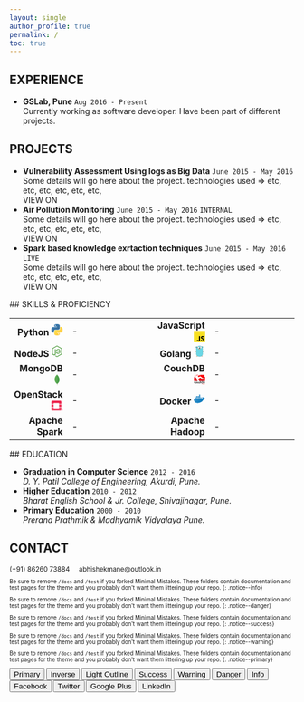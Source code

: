 ```yaml
---
layout: single
author_profile: true
permalink: /
toc: true
---
```


<!-- 
  <==========================> START  : Experience
-->
## EXPERIENCE <i class="fa fa-line-chart" aria-hidden="true"></i> 

<div class="cv_content">
  <ul>
    <li>
      <strong>GSLab, <i class="fa fa-map-marker" aria-hidden="true"></i> Pune</strong> <code class="highlighter-rouge">Aug 2016 - Present</code><br/>
      <span>
        Currently working as software developer. Have been part of different projects.
      </span>
    </li>
  </ul>
</div>

<!-- 
  <==========================> END    : Experience
-->
<!-- ----------------------------------------------------------------------------------------------------------- -->
<!-- 
  <==========================> START  : Projects
-->
## PROJECTS <i class="fa fa-lightbulb-o" aria-hidden="true"></i>
<div class="cv_content">
  <ul>
    <li>
      <strong>Vulnerability Assessment Using logs as Big Data</strong> <code class="highlighter-rouge">June 2015 - May 2016</code><br/>
      <span>
        Some details will go here about the project.
        technologies used => etc, etc, etc, etc, etc, etc, 
        <br/>
        <a class='btn btn--primary'>VIEW ON <i class="fa fa-github" aria-hidden="true"></i></a>
      </span>
    </li>
    <li>
      <strong>Air Pollution Monitoring</strong>
      <code class="highlighter-rouge">June 2015 - May 2016</code>
      <code class="highlighter-rouge rnd-label">INTERNAL</code>
      <br/>
      <span>
        Some details will go here about the project.
        technologies used => etc, etc, etc, etc, etc, etc, 
        <br/>
        <a class='btn btn--primary'>VIEW ON <i class="fa fa-github" aria-hidden="true"></i></a>
      </span>
    </li>
    <li>
      <strong>Spark based knowledge exrtaction techniques</strong>
      <code class="highlighter-rouge">June 2015 - May 2016</code>
      <code class="highlighter-rouge live-label">LIVE</code>
      <br/>
      <span>
        Some details will go here about the project.
        technologies used => etc, etc, etc, etc, etc, etc,
        <br/>
        <a class='btn btn--primary'>VIEW ON <i class="fa fa-github" aria-hidden="true"></i></a>
      </span>
    </li>
  </ul>
</div>
<!-- 
  <==========================> END    : Projects
-->
<!-- ----------------------------------------------------------------------------------------------------------- -->
<!-- 
  <==========================> START  : Programming Skills
-->
## SKILLS & PROFICIENCY <i class='fa fa-bar-chart' aria-hidden='true'></i>
<div class="cv_content">
  <table class="skills_table">
    <colgroup>
       <col span="1" style="width: 20%;">
       <col span="1" style="width: 30%;">
       <col span="1" style="width: 20%;">
       <col span="1" style="width: 30%;">
    </colgroup>
    <tbody>
      <tr>
        <td style="text-align: right;">
          <strong>Python</strong>
          <svg width="20px" height="20px" viewBox="0 0 256 255" version="1.1" xmlns="http://www.w3.org/2000/svg" xmlns:xlink="http://www.w3.org/1999/xlink" preserveAspectRatio="xMidYMid"> <defs> <linearGradient x1="12.9593594%" y1="12.0393928%" x2="79.6388325%" y2="78.2008538%" id="linearGradient-1"> <stop stop-color="#387EB8" offset="0%"></stop> <stop stop-color="#366994" offset="100%"></stop> </linearGradient> <linearGradient x1="19.127525%" y1="20.5791813%" x2="90.7415328%" y2="88.4290372%" id="linearGradient-2"> <stop stop-color="#FFE052" offset="0%"></stop> <stop stop-color="#FFC331" offset="100%"></stop> </linearGradient> </defs> <g> <path d="M126.915866,0.0722755491 C62.0835831,0.0722801733 66.1321288,28.1874648 66.1321288,28.1874648 L66.2044043,57.3145115 L128.072276,57.3145115 L128.072276,66.0598532 L41.6307171,66.0598532 C41.6307171,66.0598532 0.144551098,61.3549438 0.144551098,126.771315 C0.144546474,192.187673 36.3546019,189.867871 36.3546019,189.867871 L57.9649915,189.867871 L57.9649915,159.51214 C57.9649915,159.51214 56.8001363,123.302089 93.5968379,123.302089 L154.95878,123.302089 C154.95878,123.302089 189.434218,123.859386 189.434218,89.9830604 L189.434218,33.9695088 C189.434218,33.9695041 194.668541,0.0722755491 126.915866,0.0722755491 L126.915866,0.0722755491 L126.915866,0.0722755491 Z M92.8018069,19.6589497 C98.9572068,19.6589452 103.932242,24.6339846 103.932242,30.7893845 C103.932246,36.9447844 98.9572068,41.9198193 92.8018069,41.9198193 C86.646407,41.9198239 81.6713721,36.9447844 81.6713721,30.7893845 C81.6713674,24.6339846 86.646407,19.6589497 92.8018069,19.6589497 L92.8018069,19.6589497 L92.8018069,19.6589497 Z" fill="url(#linearGradient-1)"></path> <path d="M128.757101,254.126271 C193.589403,254.126271 189.540839,226.011081 189.540839,226.011081 L189.468564,196.884035 L127.600692,196.884035 L127.600692,188.138693 L214.042251,188.138693 C214.042251,188.138693 255.528417,192.843589 255.528417,127.427208 C255.52844,62.0108566 219.318366,64.3306589 219.318366,64.3306589 L197.707976,64.3306589 L197.707976,94.6863832 C197.707976,94.6863832 198.87285,130.896434 162.07613,130.896434 L100.714182,130.896434 C100.714182,130.896434 66.238745,130.339138 66.238745,164.215486 L66.238745,220.229038 C66.238745,220.229038 61.0044225,254.126271 128.757101,254.126271 L128.757101,254.126271 L128.757101,254.126271 Z M162.87116,234.539597 C156.715759,234.539597 151.740726,229.564564 151.740726,223.409162 C151.740726,217.253759 156.715759,212.278727 162.87116,212.278727 C169.026563,212.278727 174.001595,217.253759 174.001595,223.409162 C174.001618,229.564564 169.026563,234.539597 162.87116,234.539597 L162.87116,234.539597 L162.87116,234.539597 Z" fill="url(#linearGradient-2)"></path> </g></svg>
        </td>
        <td>
          <div>
            <div style="width: 80%;">-</div>
          </div>
        </td>
        <td style="text-align: right;">
          <strong>JavaScript</strong>
          <svg width="20px" height="20px" viewBox="0 0 256 256" version="1.1" xmlns="http://www.w3.org/2000/svg" xmlns:xlink="http://www.w3.org/1999/xlink" preserveAspectRatio="xMidYMid"> <g> <path d="M0,0 L256,0 L256,256 L0,256 L0,0 Z" fill="#F7DF1E"></path> <path d="M67.311746,213.932292 L86.902654,202.076241 C90.6821079,208.777346 94.1202286,214.447137 102.367086,214.447137 C110.272203,214.447137 115.256076,211.354819 115.256076,199.326883 L115.256076,117.528787 L139.313575,117.528787 L139.313575,199.666997 C139.313575,224.58433 124.707759,235.925943 103.3984,235.925943 C84.1532952,235.925943 72.9819429,225.958603 67.3113397,213.93026" fill="#000000"></path> <path d="M152.380952,211.354413 L171.969422,200.0128 C177.125994,208.433981 183.827911,214.619835 195.684368,214.619835 C205.652521,214.619835 212.009041,209.635962 212.009041,202.762159 C212.009041,194.513676 205.479416,191.592025 194.481168,186.78207 L188.468419,184.202565 C171.111213,176.81473 159.597308,167.53534 159.597308,147.944838 C159.597308,129.901308 173.344508,116.153295 194.825752,116.153295 C210.119924,116.153295 221.117765,121.48094 229.021663,135.400432 L210.29059,147.428775 C206.166146,140.040127 201.699556,137.119289 194.826159,137.119289 C187.78047,137.119289 183.312254,141.587098 183.312254,147.428775 C183.312254,154.646349 187.78047,157.568406 198.089956,162.036622 L204.103924,164.614095 C224.553448,173.378641 236.067352,182.313448 236.067352,202.418387 C236.067352,224.071924 219.055137,235.927975 196.200432,235.927975 C173.860978,235.927975 159.425829,225.274311 152.381359,211.354413" fill="#000000"></path> </g></svg>
        </td>
        <td>
          <div>
            <div style="width: 80%;">-</div>
          </div>
        </td>
      </tr>
      <tr>
        <td style="text-align: right;">
          <strong>NodeJS</strong>
          <svg width="20px" height="20px" viewBox="0 0 256 289" version="1.1" xmlns="http://www.w3.org/2000/svg" xmlns:xlink="http://www.w3.org/1999/xlink" preserveAspectRatio="xMidYMid"> <g> <path d="M127.999999,288.463771 C124.024844,288.463771 120.314699,287.403728 116.869564,285.548656 L81.6231884,264.612838 C76.32298,261.697724 78.9730854,260.637682 80.5631458,260.107661 C87.7184259,257.72257 89.0434775,257.192547 96.4637688,252.952381 C97.2587979,252.422361 98.3188405,252.687372 99.1138718,253.217392 L126.144927,269.383024 C127.20497,269.913045 128.530021,269.913045 129.325053,269.383024 L235.064182,208.165634 C236.124225,207.635611 236.654245,206.575571 236.654245,205.250519 L236.654245,83.0807467 C236.654245,81.7556929 236.124225,80.6956526 235.064182,80.1656324 L129.325053,19.2132506 C128.26501,18.6832305 126.939959,18.6832305 126.144927,19.2132506 L20.4057954,80.1656324 C19.3457551,80.6956526 18.8157349,82.0207041 18.8157349,83.0807467 L18.8157349,205.250519 C18.8157349,206.31056 19.3457551,207.635611 20.4057954,208.165634 L49.2919247,224.861286 C64.9275364,232.811595 74.7329196,223.536234 74.7329196,214.260871 L74.7329196,93.681159 C74.7329196,92.0910985 76.0579711,90.5010358 77.9130428,90.5010358 L91.4285716,90.5010358 C93.0186343,90.5010358 94.6086948,91.8260873 94.6086948,93.681159 L94.6086948,214.260871 C94.6086948,235.196689 83.2132512,247.387164 63.3374737,247.387164 C57.2422362,247.387164 52.4720502,247.387164 38.9565214,240.761906 L11.1304347,224.861286 C4.24016581,220.886129 5.68434189e-14,213.46584 5.68434189e-14,205.515528 L5.68434189e-14,83.3457557 C5.68434189e-14,75.3954465 4.24016581,67.9751552 11.1304347,64.0000006 L116.869564,2.78260752 C123.494824,-0.927535841 132.505176,-0.927535841 139.130436,2.78260752 L244.869565,64.0000006 C251.759834,67.9751552 256,75.3954465 256,83.3457557 L256,205.515528 C256,213.46584 251.759834,220.886129 244.869565,224.861286 L139.130436,286.078676 C135.685299,287.668739 131.710145,288.463771 127.999999,288.463771 L127.999999,288.463771 Z M160.596274,204.455488 C114.219461,204.455488 104.679089,183.254659 104.679089,165.233955 C104.679089,163.643893 106.004141,162.053832 107.859212,162.053832 L121.639752,162.053832 C123.229813,162.053832 124.554864,163.113872 124.554864,164.703935 C126.674947,178.749484 132.770187,185.639753 160.861283,185.639753 C183.122154,185.639753 192.662526,180.604556 192.662526,168.67909 C192.662526,161.788821 190.012423,156.753624 155.296065,153.308489 C126.409938,150.393375 108.389235,144.033126 108.389235,120.977226 C108.389235,99.5113875 126.409938,86.7908901 156.621119,86.7908901 C190.542443,86.7908901 207.238095,98.4513472 209.358178,123.89234 C209.358178,124.687371 209.093167,125.482403 208.563147,126.277434 C208.033127,126.807454 207.238095,127.337474 206.443064,127.337474 L192.662526,127.337474 C191.337475,127.337474 190.012423,126.277434 189.747412,124.952382 C186.567289,110.376813 178.351966,105.606625 156.621119,105.606625 C132.240165,105.606625 129.325053,114.086957 129.325053,120.447205 C129.325053,128.132506 132.770187,130.5176 165.631471,134.757766 C198.227744,138.997931 213.598344,145.093169 213.598344,167.884058 C213.333333,191.20497 194.252589,204.455488 160.596274,204.455488 L160.596274,204.455488 Z" fill="#539E43"></path> </g></svg>
        </td>
        <td>
          <div>
            <div style="width: 60%;">-</div>
          </div>
        </td>
        <td style="text-align: right;">
          <strong>Golang</strong>
          <svg version="1.1" id="レイヤー_1" width="20px" height="20px" xmlns="http://www.w3.org/2000/svg" xmlns:xlink="http://www.w3.org/1999/xlink" x="0px" y="0px" viewBox="0 0 401.98 559.472" enable-background="new 0 0 401.98 559.472" xml:space="preserve"><path fill-rule="evenodd" clip-rule="evenodd" fill="#F6D2A2" stroke="#000000" stroke-width="3" stroke-linecap="round" d="M10.634,300.493c0.764,15.751,16.499,8.463,23.626,3.539c6.765-4.675,8.743-0.789,9.337-10.015c0.389-6.064,1.088-12.128,0.744-18.216c-10.23-0.927-21.357,1.509-29.744,7.602C10.277,286.542,2.177,296.561,10.634,300.493"/><path fill-rule="evenodd" clip-rule="evenodd" fill="#C6B198" stroke="#000000" stroke-width="3" stroke-linecap="round" d="M10.634,300.493c2.29-0.852,4.717-1.457,6.271-3.528"/><path fill-rule="evenodd" clip-rule="evenodd" fill="#6AD7E5" stroke="#000000" stroke-width="3" stroke-linecap="round" d="M46.997,112.853C-13.3,95.897,31.536,19.189,79.956,50.74L46.997,112.853z"/><path fill-rule="evenodd" clip-rule="evenodd" fill="#6AD7E5" stroke="#000000" stroke-width="3" stroke-linecap="round" d="M314.895,44.984c47.727-33.523,90.856,42.111,35.388,61.141L314.895,44.984z"/><path fill-rule="evenodd" clip-rule="evenodd" fill="#F6D2A2" stroke="#000000" stroke-width="3" stroke-linecap="round" d="M325.161,494.343c12.123,7.501,34.282,30.182,16.096,41.18c-17.474,15.999-27.254-17.561-42.591-22.211C305.271,504.342,313.643,496.163,325.161,494.343z"/><path fill-rule="evenodd" clip-rule="evenodd" fill="none" stroke="#000000" stroke-width="3" stroke-linecap="round" d="M341.257,535.522c-2.696-5.361-3.601-11.618-8.102-15.939"/><path fill-rule="evenodd" clip-rule="evenodd" fill="#F6D2A2" stroke="#000000" stroke-width="3" stroke-linecap="round" d="M108.579,519.975c-14.229,2.202-22.238,15.039-34.1,21.558c-11.178,6.665-15.454-2.134-16.461-3.92c-1.752-0.799-1.605,0.744-4.309-1.979c-10.362-16.354,10.797-28.308,21.815-36.432C90.87,496.1,100.487,509.404,108.579,519.975z"/><path fill-rule="evenodd" clip-rule="evenodd" fill="none" stroke="#000000" stroke-width="3" stroke-linecap="round" d="M58.019,537.612c0.542-6.233,5.484-10.407,7.838-15.677"/><path fill-rule="evenodd" clip-rule="evenodd" d="M49.513,91.667c-7.955-4.208-13.791-9.923-8.925-19.124c4.505-8.518,12.874-7.593,20.83-3.385L49.513,91.667z"/><path fill-rule="evenodd" clip-rule="evenodd" d="M337.716,83.667c7.955-4.208,13.791-9.923,8.925-19.124c-4.505-8.518-12.874-7.593-20.83-3.385L337.716,83.667z"/><path fill-rule="evenodd" clip-rule="evenodd" fill="#F6D2A2" stroke="#000000" stroke-width="3" stroke-linecap="round" d="M392.475,298.493c-0.764,15.751-16.499,8.463-23.626,3.539c-6.765-4.675-8.743-0.789-9.337-10.015c-0.389-6.064-1.088-12.128-0.744-18.216c10.23-0.927,21.357,1.509,29.744,7.602C392.831,284.542,400.932,294.561,392.475,298.493"/><path fill-rule="evenodd" clip-rule="evenodd" fill="#C6B198" stroke="#000000" stroke-width="3" stroke-linecap="round" d="M392.475,298.493c-2.29-0.852-4.717-1.457-6.271-3.528"/><g><path fill-rule="evenodd" clip-rule="evenodd" fill="#6AD7E5" stroke="#000000" stroke-width="3" stroke-linecap="round" d="M195.512,13.124c60.365,0,116.953,8.633,146.452,66.629c26.478,65.006,17.062,135.104,21.1,203.806c3.468,58.992,11.157,127.145-16.21,181.812c-28.79,57.514-100.73,71.982-160,69.863c-46.555-1.666-102.794-16.854-129.069-59.389c-30.826-49.9-16.232-124.098-13.993-179.622c2.652-65.771-17.815-131.742,3.792-196.101C69.999,33.359,130.451,18.271,195.512,13.124"/></g><path fill-rule="evenodd" clip-rule="evenodd" fill="#FFFFFF" stroke="#000000" stroke-width="2.9081" stroke-linecap="round" d="M206.169,94.16c10.838,63.003,113.822,46.345,99.03-17.197C291.935,19.983,202.567,35.755,206.169,94.16"/><path fill-rule="evenodd" clip-rule="evenodd" fill="#FFFFFF" stroke="#000000" stroke-width="2.8214" stroke-linecap="round" d="M83.103,104.35c14.047,54.85,101.864,40.807,98.554-14.213C177.691,24.242,69.673,36.957,83.103,104.35"/><path fill-rule="evenodd" clip-rule="evenodd" fill="#FFFFFF" stroke="#000000" stroke-width="3" stroke-linecap="round" d="M218.594,169.762c0.046,8.191,1.861,17.387,0.312,26.101c-2.091,3.952-6.193,4.37-9.729,5.967c-4.89-0.767-9.002-3.978-10.963-8.552c-1.255-9.946,0.468-19.576,0.785-29.526L218.594,169.762z"/><g><ellipse fill-rule="evenodd" clip-rule="evenodd" cx="107.324" cy="95.404" rx="14.829" ry="16.062"/><ellipse fill-rule="evenodd" clip-rule="evenodd" fill="#FFFFFF" cx="114.069" cy="99.029" rx="3.496" ry="4.082"/></g><g><ellipse fill-rule="evenodd" clip-rule="evenodd" cx="231.571" cy="91.404" rx="14.582" ry="16.062"/><ellipse fill-rule="evenodd" clip-rule="evenodd" fill="#FFFFFF" cx="238.204" cy="95.029" rx="3.438" ry="4.082"/></g><path fill-rule="evenodd" clip-rule="evenodd" fill="#FFFFFF" stroke="#000000" stroke-width="3" stroke-linecap="round" d="M176.217,168.87c-6.47,15.68,3.608,47.035,21.163,23.908c-1.255-9.946,0.468-19.576,0.785-29.526L176.217,168.87z"/><g><path fill-rule="evenodd" clip-rule="evenodd" fill="#F6D2A2" stroke="#231F20" stroke-width="3" stroke-linecap="round" d="M178.431,138.673c-12.059,1.028-21.916,15.366-15.646,26.709c8.303,15.024,26.836-1.329,38.379,0.203c13.285,0.272,24.17,14.047,34.84,2.49c11.867-12.854-5.109-25.373-18.377-30.97L178.431,138.673z"/><path fill-rule="evenodd" clip-rule="evenodd" d="M176.913,138.045c-0.893-20.891,38.938-23.503,43.642-6.016C225.247,149.475,178.874,153.527,176.913,138.045C175.348,125.682,176.913,138.045,176.913,138.045z"/></g></svg>
        </td>
        <td>
          <div>
            <div style="width: 30%;">-</div>
          </div>
        </td>
      </tr>
      <tr>
        <td style="text-align: right;">
          <strong>MongoDB</strong>
          <svg xmlns="http://www.w3.org/2000/svg" height="20px" width="20px" xmlns:xlink="http://www.w3.org/1999/xlink" version="1.1" x="0px" y="0px" viewBox="0 0 250 250" enable-background="new 0 0 250 250" xml:space="preserve"><g id="mongodb-leaf"><path id="mongodb-leaf-stem" fill="#A6A385" d="m132.118576,245.311905l-6.359024,-2.172424c0,0 0.776367,-32.416153 -10.856194,-34.742371c-7.755051,-8.99585 1.240746,-381.551559 29.158333,-1.240768c0,0 -9.615448,4.807755 -11.322021,13.02858c-1.861847,8.065567 -0.621094,25.126984 -0.621094,25.126984l0,0l0,0z"/><path id="mongodb-leaf-right" fill="#499D4A" d="m133.219955,217.975906c0,0 62.153046,-34.939911 43.96405,-116.754906c-12.562012,-55.3708 -42.188004,-73.5177 -45.444,-80.497801c-3.567001,-4.963 -6.980003,-13.64824 -6.980003,-13.64824l2.326996,154.015036c0,0.156006 -6.245499,51.043503 6.008507,56.782501"/><path id="mongodb-leaf-left" fill="#58AA50" d="m122.50312,215.996826c0,0 -52.269646,-35.674057 -49.167053,-98.489357c2.945869,-62.816769 39.86071,-93.681702 46.994659,-99.265772c4.6539,-4.962999 4.809174,-6.824864 5.119713,-11.787839c3.256439,6.980127 2.63678,104.384009 3.101166,115.86132c1.396027,44.204063 -2.481499,85.306969 -6.048485,93.681648l0,0l0,0z"/></g></svg>
        </td>
        <td>
          <div>
            <div style="width: 60%;">-</div>
          </div>
        </td>
        <td style="text-align: right;">
          <strong>CouchDB</strong>
          <svg version="1.1" id="Ebene_1" width="20px" height="20px" xmlns="http://www.w3.org/2000/svg" xmlns:xlink="http://www.w3.org/1999/xlink" x="0px" y="0px" viewBox="0 0 220 200" enable-background="new 0 0 220 200" xml:space="preserve"><polygon fill="#FF0000" points="201.51,48.685 201.51,10.92 20.542,10.92 20.542,48.685 6.383,48.685 6.383,126.065 215.396,126.065 215.396,48.685 "/><path fill="#EB1019" d="M2.605,127.709V44.906h14.16V7.142h188.522v37.764h13.885v82.803H2.605L2.605,127.709z M8.51,124.736l203.994,0.179l-0.884-72.453h-13.89V14.696H24.317v37.766h-14.16l-1.381,69.877L8.51,124.736z"/><polygon fill="#FFFFFF" points="29.972,6.829 29.972,23.848 36.422,32.574 55.382,26.136 55.305,0.438 "/><polygon fill="#BD101D" stroke="#BD101D" points="33.899,93.641 76.686,103.309 187.977,92.94 188.003,126.69 33.813,126.69 "/><polygon fill="#BD101D" stroke="#BD101D" points="161.239,69.688 149.609,64.863 125.424,48.352 96.529,57.145 33.871,52.401 33.871,74.63 73.602,86.029 187.13,75.945 187.13,52.758 "/><polygon fill="#FFFFFF" points="16.749,37.652 9.587,45.228 9.587,65.542 19.699,69.846 19.699,58.113 24.002,61.485 24.002,53.469 33.871,53.467 52.137,80.971 58.873,82.808 68.02,120.713 72.766,122.681 76.123,136.549 102.592,136.549 89.863,83.941 125.821,60.593 145.377,77.117 150.128,75.256 151.931,80.169 187.13,77.01 184.075,69.212 164.271,64.369 128.412,35.152 89.34,49.973 77.334,34.173 95.421,15.785 112.66,15.785 119.461,21.515 119.461,15.785 133.01,15.785 129.737,8.181 90.051,1.897 53.414,25.361 "/><g><path d="M34.008,171.487c-1.599,0.827-5.126,1.709-9.59,1.709c-11.794,0-18.959-7.44-18.959-18.739c0-12.235,8.487-19.621,19.841-19.621c4.464,0,7.661,0.938,9.039,1.653l-1.488,5.401c-1.764-0.771-4.188-1.433-7.275-1.433c-7.551,0-13.007,4.74-13.007,13.668c0,8.157,4.795,13.394,12.952,13.394c2.756,0,5.622-0.552,7.385-1.378L34.008,171.487z"/><path d="M63.271,158.922c0,9.865-6.944,14.274-13.779,14.274c-7.606,0-13.448-5.236-13.448-13.834c0-8.818,5.787-14.22,13.889-14.22C57.924,145.143,63.271,150.765,63.271,158.922z M43.043,159.197c0,5.181,2.535,9.094,6.669,9.094c3.858,0,6.559-3.803,6.559-9.204c0-4.188-1.874-8.983-6.503-8.983C44.972,150.104,43.043,154.732,43.043,159.197z"/><path d="M91.942,164.543c0,3.197,0.11,5.842,0.221,8.047H86.21l-0.331-4.078h-0.11c-1.157,1.929-3.803,4.685-8.598,4.685c-4.905,0-9.37-2.921-9.37-11.685v-15.763h6.779v14.605c0,4.464,1.433,7.33,5.015,7.33c2.701,0,4.464-1.929,5.181-3.638c0.221-0.606,0.386-1.322,0.386-2.094v-16.204h6.779V164.543z"/><path d="M118.002,171.763c-1.434,0.662-4.244,1.434-7.606,1.434c-8.377,0-13.833-5.401-13.833-13.724c0-8.047,5.511-14.33,14.936-14.33c2.48,0,5.016,0.551,6.559,1.268l-1.212,5.07c-1.103-0.496-2.7-1.047-5.126-1.047c-5.181,0-8.267,3.803-8.212,8.708c0,5.512,3.583,8.653,8.212,8.653c2.37,0,4.023-0.496,5.346-1.047L118.002,171.763z"/><path d="M121.904,133.458h6.834v15.983h0.111c0.826-1.268,1.983-2.37,3.361-3.086c1.322-0.771,2.922-1.213,4.63-1.213c4.574,0,9.37,3.031,9.37,11.629v15.818h-6.779v-15.046c0-3.913-1.434-6.835-5.182-6.835c-2.645,0-4.52,1.764-5.235,3.803c-0.221,0.552-0.276,1.269-0.276,2.04v16.038h-6.834V133.458z"/><path d="M152.742,135.938c2.977-0.496,6.779-0.771,10.803-0.771c6.944,0,11.739,1.433,15.156,4.299c3.583,2.921,5.787,7.33,5.787,13.669c0,6.613-2.26,11.573-5.787,14.771c-3.692,3.362-9.59,5.07-16.81,5.07c-3.969,0-6.944-0.221-9.149-0.496V135.938z M159.521,167.409c0.937,0.165,2.37,0.165,3.748,0.165c8.818,0.056,14.054-4.795,14.054-14.22c0.056-8.212-4.685-12.896-13.172-12.896c-2.149,0-3.693,0.165-4.63,0.386V167.409z"/><path d="M189.605,135.938c2.149-0.44,6.062-0.771,9.865-0.771c5.016,0,8.103,0.606,10.638,2.37c2.314,1.378,3.857,3.803,3.857,6.944c0,3.417-2.149,6.559-6.173,8.047v0.11c3.914,0.992,7.496,4.078,7.496,9.204c0,3.307-1.433,5.897-3.582,7.661c-2.646,2.314-7,3.472-13.779,3.472c-3.748,0-6.613-0.275-8.322-0.496V135.938z M196.329,150.599h3.473c4.685,0,7.33-2.204,7.33-5.346c0-3.473-2.646-5.07-6.944-5.07c-1.984,0-3.142,0.11-3.858,0.275V150.599z M196.329,167.685c0.882,0.165,2.04,0.165,3.583,0.165c4.354,0,8.212-1.653,8.212-6.228c0-4.299-3.748-6.062-8.433-6.062h-3.362V167.685z"/></g><g><path fill="#FF0000" d="M152.609,183.135c0-1.57-0.027-2.921-0.11-4.161h2.122l0.083,2.618h0.109c0.606-1.791,2.067-2.921,3.693-2.921c0.275,0,0.468,0.027,0.688,0.082v2.288c-0.248-0.056-0.496-0.083-0.826-0.083c-1.709,0-2.922,1.295-3.252,3.114c-0.056,0.33-0.11,0.716-0.11,1.13v7.109h-2.397V183.135z"/><path fill="#FF0000" d="M165.289,186.084c0.055,3.279,2.149,4.629,4.574,4.629c1.736,0,2.783-0.303,3.692-0.688l0.414,1.736c-0.854,0.386-2.315,0.854-4.438,0.854c-4.105,0-6.559-2.728-6.559-6.751s2.37-7.192,6.256-7.192c4.354,0,5.512,3.83,5.512,6.283c0,0.496-0.056,0.882-0.083,1.13H165.289z M172.398,184.348c0.027-1.543-0.634-3.941-3.362-3.941c-2.452,0-3.527,2.26-3.72,3.941H172.398z"/><path fill="#FF0000" d="M180.262,172.746h2.425v19.565h-2.425V172.746z"/><path fill="#FF0000" d="M198.469,189.115c0,1.157,0.056,2.287,0.221,3.196h-2.204l-0.193-1.681h-0.083c-0.744,1.047-2.177,1.983-4.078,1.983c-2.7,0-4.078-1.901-4.078-3.83c0-3.225,2.865-4.988,8.019-4.96v-0.276c0-1.102-0.303-3.086-3.031-3.086c-1.24,0-2.535,0.386-3.472,0.992l-0.552-1.599c1.103-0.717,2.701-1.185,4.382-1.185c4.078,0,5.07,2.783,5.07,5.456V189.115z M196.127,185.505c-2.646-0.055-5.649,0.413-5.649,3.004c0,1.57,1.047,2.314,2.287,2.314c1.736,0,2.839-1.103,3.225-2.232c0.082-0.247,0.138-0.523,0.138-0.771V185.505z"/><path fill="#FF0000" d="M206.228,178.974l1.901,2.866c0.496,0.744,0.909,1.433,1.351,2.177h0.082c0.441-0.799,0.882-1.488,1.323-2.204l1.874-2.839h2.618l-4.548,6.448l4.686,6.89h-2.756l-1.957-3.004c-0.523-0.771-0.964-1.516-1.433-2.314h-0.056c-0.44,0.826-0.909,1.516-1.405,2.314l-1.929,3.004h-2.673l4.739-6.807l-4.519-6.531H206.228z"/></g></svg>
        </td>
        <td>
          <div>
            <div style="width: 50%;">-</div>
          </div>
        </td>
      </tr>
      <tr>
        <td style="text-align: right;">
          <strong>OpenStack</strong>
          <svg id="Layer_1" data-name="Layer 1" width="20px" height="20px" xmlns="http://www.w3.org/2000/svg" viewBox="0 0 209.67 180.35"><defs><style>.cls-1{opacity:0.98;}.cls-2{fill:#ed1944;}</style></defs><title>OpenStack_Logo_Mark</title><g class="cls-1"><path class="cls-2" d="M461.82,215.24h-150a17.17,17.17,0,0,0-17.12,17.12v40.35h41.61v-6.59a9.26,9.26,0,0,1,9.26-9.26h82.53a9.26,9.26,0,0,1,9.26,9.26v6.59H479V232.36A17.18,17.18,0,0,0,461.82,215.24Z" transform="translate(-294.67 -215.24)"/><path class="cls-2" d="M437.33,344.72a9.27,9.27,0,0,1-9.26,9.26H345.54a9.27,9.27,0,0,1-9.26-9.26v-6.59H294.67v40.34a17.17,17.17,0,0,0,17.12,17.13h150A17.18,17.18,0,0,0,479,378.47V338.13H437.33Z" transform="translate(-294.67 -215.24)"/><rect class="cls-2" y="69.37" width="41.62" height="41.62"/><rect class="cls-2" x="142.66" y="69.37" width="41.62" height="41.62"/></g><path class="cls-2" d="M504.33,386.39a9.2,9.2,0,1,0-9.2,9.21A9.21,9.21,0,0,0,504.33,386.39Zm-9.2,6.94a6.94,6.94,0,1,1,6.94-6.94A6.94,6.94,0,0,1,495.13,393.33Z" transform="translate(-294.67 -215.24)"/><path class="cls-2" d="M498.58,384.72v-.05a2.88,2.88,0,0,0-.76-2.09,3.38,3.38,0,0,0-2.45-.86H492v9h1.86v-3H495l1.66,3h2.14l-1.92-3.35A2.72,2.72,0,0,0,498.58,384.72Zm-1.88.06a1.3,1.3,0,0,1-1.47,1.35h-1.38v-2.72h1.34c1,0,1.51.45,1.51,1.35Z" transform="translate(-294.67 -215.24)"/></svg>
        </td>
        <td>
          <div>
            <div style="width: 60%;">-</div>
          </div>
        </td>
        <td style="text-align: right;">
          <strong>Docker</strong>
          <svg enable-background="new 0 0 24 24" width="20px" height="20px" id="Layer_1" version="1.1" viewBox="0 0 24 24" xml:space="preserve" xmlns="http://www.w3.org/2000/svg" xmlns:xlink="http://www.w3.org/1999/xlink"><g><rect fill="#0175BC" height="2.5" id="XMLID_1489_" width="2.5" x="11" y="3"/><rect fill="#010101" height="0.25" opacity="0.1" width="2.5" x="11" y="5.25"/><rect fill="#FFFFFF" height="0.25" opacity="0.2" width="2.5" x="11" y="3"/><rect fill="#0175BC" height="2.5" id="XMLID_1314_" width="2.5" x="11" y="6"/><rect fill="#010101" height="0.25" opacity="0.1" width="2.5" x="11" y="8.25"/><rect fill="#FFFFFF" height="0.25" opacity="0.2" width="2.5" x="11" y="6"/><rect fill="#0175BC" height="2.5" id="XMLID_1315_" width="2.5" x="11" y="9"/><rect fill="#010101" height="0.25" opacity="0.1" width="2.5" x="11" y="11.25"/><rect fill="#FFFFFF" height="0.25" opacity="0.2" width="2.5" x="11" y="9"/><rect fill="#0175BC" height="2.5" id="XMLID_1307_" width="2.5" x="8" y="6"/><rect fill="#010101" height="0.25" opacity="0.1" width="2.5" x="8" y="8.25"/><rect fill="#FFFFFF" height="0.25" opacity="0.2" width="2.5" x="8" y="6"/><rect fill="#0175BC" height="2.5" id="XMLID_1306_" width="2.5" x="8" y="9"/><rect fill="#010101" height="0.25" opacity="0.1" width="2.5" x="8" y="11.25"/><rect fill="#FFFFFF" height="0.25" opacity="0.2" width="2.5" x="8" y="9"/><rect fill="#0175BC" height="2.5" id="XMLID_1317_" width="2.5" x="5" y="6"/><rect fill="#010101" height="0.25" opacity="0.1" width="2.5" x="5" y="8.25"/><rect fill="#FFFFFF" height="0.25" opacity="0.2" width="2.5" x="5" y="6"/><rect fill="#0175BC" height="2.5" id="XMLID_1316_" width="2.5" x="5" y="9"/><rect fill="#010101" height="0.25" opacity="0.1" width="2.5" x="5" y="11.25"/><rect fill="#FFFFFF" height="0.25" opacity="0.2" width="2.5" x="5" y="9"/><rect fill="#0175BC" height="2.5" id="XMLID_1318_" width="2.5" x="2" y="9"/><rect fill="#010101" height="0.25" opacity="0.1" width="2.5" x="2" y="11.25"/><rect fill="#FFFFFF" height="0.25" opacity="0.2" width="2.5" x="2" y="9"/><rect fill="#0175BC" height="2.5" id="XMLID_1305_" width="2.5" x="14" y="9"/><rect fill="#010101" height="0.25" opacity="0.1" width="2.5" x="14" y="11.25"/><rect fill="#FFFFFF" height="0.25" opacity="0.2" width="2.5" x="14" y="9"/><path d="M23.5947266,11.223134c-0.0693359-0.0449219-1.4980469-0.9472656-2.8486328-0.7324219 c-0.3271484-1.3691406-1.5830078-2.2216797-1.6445313-2.2626953l-0.3476563-0.2314453c0,0-0.2175694,0.2255478-0.2900391,0.3007813 c-0.026474,0.027482-0.0946941,0.1059952-0.1760216,0.2478724c-0.2248478,0.3922462-0.5498848,1.268816-0.3698769,2.8903217 c0.0175781,0.1523438-0.0283203,0.3027344-0.1259766,0.4111328C17.7041016,11.9453125,17.5820313,12,17.4482422,12H0v0.5 C0,20.171875,5.5947266,21,8,21c6.1933594,0,10.4980469-3.7617188,12.3769531-7.0771484 c2.4755859-0.3945313,3.3330078-1.9497175,3.3779297-2.0239363L24,11.4838762L23.5947266,11.223134z" fill="#0175BC"/><path d="M17.4482422,12H0v0.25h17.4482422c0.1337891,0,0.2558594-0.0546875,0.34375-0.1533203 c0.0976563-0.1083984,0.1435547-0.2587891,0.1259766-0.4111328c-0.0057373-0.0515747-0.0048218-0.0927734-0.0095215-0.1428833 c-0.0093384,0.1130981-0.0423584,0.2217407-0.1164551,0.3040161C17.7041016,11.9453125,17.5820313,12,17.4482422,12z" fill="#FFFFFF" opacity="0.2"/><path d="M23.5947266,11.2231445c-0.0693359-0.0449219-1.4980469-0.9472656-2.8486328-0.7324219 c-0.3271484-1.3691406-1.5830078-2.2216797-1.6445313-2.2626953L18.7539063,7.996582c0,0-0.2175713,0.2255449-0.2900391,0.3007813 c-0.0198631,0.0206213-0.0630627,0.0702648-0.1175747,0.1540194c-0.1881866,0.2891331-0.5111847,0.9847698-0.4742222,2.296176 c0.0114746-1.5025024,0.5079956-2.1130981,0.5917969-2.2001953l0.2900391-0.3007813l0.3476563,0.2314453 c0.0615234,0.0410156,1.3173828,0.8935547,1.6445313,2.2626953C22.0966797,10.5258789,24,11.4838867,24,11.4838867 L23.5947266,11.2231445z" fill="#FFFFFF" opacity="0.2"/><path d="M23.7548828,11.6489258c-0.0449219,0.0742188-0.9023438,1.6293945-3.3779297,2.0239258 C18.4980469,16.9882813,14.1933594,20.75,8,20.75c-2.4052734,0-8-0.828125-8-8.5v0.25C0,20.171875,5.5947266,21,8,21 c6.1933594,0,10.4980469-3.7617188,12.3769531-7.0771484c2.4755859-0.3945313,3.3330078-1.949707,3.3779297-2.0239258 L24,11.4838867l-0.1069946-0.0688477L23.7548828,11.6489258z" fill="#010101" opacity="0.1"/><linearGradient gradientUnits="userSpaceOnUse" id="SVGID_1_" x1="1.7255629" x2="21.2413311" y1="8.2995186" y2="17.3998699"><stop offset="0" style="stop-color:#FFFFFF;stop-opacity:0.2"/><stop offset="1" style="stop-color:#FFFFFF;stop-opacity:0"/></linearGradient><path d="M13.5,6H11v2.5h2.5V6z M13.5,9H11v2.5h2.5V9z M16.5,9H14v2.5h2.5V9z M13.5,3H11v2.5h2.5V3z M10.5,6 H8v2.5h2.5V6z M4.5,9H2v2.5h2.5V9z M23.5947266,11.2231445c-0.0693359-0.0449219-1.4980469-0.9472656-2.8486328-0.7324219 c-0.3271484-1.3691406-1.5830078-2.2216797-1.6445313-2.2626953L18.7539063,7.996582c0,0-0.2175903,0.2255249-0.2900391,0.3007813 c-0.0264893,0.0274658-0.0946655,0.105957-0.1760254,0.2478638c-0.2248535,0.3922119-0.5498657,1.2687988-0.369873,2.8903198 c0.0175781,0.1523438-0.0283203,0.3027344-0.1259766,0.4111328C17.7041016,11.9453125,17.5820313,12,17.4482422,12H0v0.5 C0,20.171875,5.5947266,21,8,21c6.1933594,0,10.4980469-3.7617188,12.3769531-7.0771484 c2.4755859-0.3945313,3.3330078-1.949707,3.3779297-2.0239258L24,11.4838867L23.5947266,11.2231445z M10.5,9H8v2.5h2.5V9z M7.5,6H5 v2.5h2.5V6z M7.5,9H5v2.5h2.5V9z" fill="url(#SVGID_1_)"/></g><g/><g/><g/><g/><g/><g/><g/><g/><g/><g/><g/><g/><g/><g/><g/></svg>
        </td>
        <td>
          <div>
            <div style="width: 80%;">-</div>
          </div>
        </td>
      </tr>
      <tr>
        <td style="text-align: right;">
          <strong>Apache Spark</strong>
        </td>
        <td>
          <div>
            <div style="width: 60%;">-</div>
          </div>
        </td>
        <td style="text-align: right;">
          <strong>Apache Hadoop</strong>
        </td>
        <td>
          <div>
            <div style="width: 60%;">-</div>
          </div>
        </td>
      </tr>
    </tbody>
  </table>
</div>
<!-- 
  <==========================> END    : Programming Skills
-->
<!-- ----------------------------------------------------------------------------------------------------------- -->
<!-- 
  <==========================> START  : Education
-->
## EDUCATION <i class="fa fa-pencil" aria-hidden="true"></i> 

<div class="cv_content">
  <ul>
    <li>
      <strong>Graduation in Computer Science</strong> <code class="highlighter-rouge">2012 - 2016</code><br/>
      <span>
        <i>
          <i class="fa fa-institution" aria-hidden="true"></i> D. Y. Patil College of Engineering, <i class="fa fa-map-marker" aria-hidden="true"></i> Akurdi, Pune.
        </i>
      </span>
    </li>
    <li>
      <strong>Higher Education</strong> <code class="highlighter-rouge">2010 - 2012</code><br/>
      <span>
        <i>
          <i class="fa fa-institution" aria-hidden="true"></i> Bharat English School & Jr. College, <i class="fa fa-map-marker" aria-hidden="true"></i> Shivajinagar, Pune.
        </i>
      </span>
    </li>
    <li>
      <strong>Primary Education</strong> <code class="highlighter-rouge">2000 - 2010</code><br/>
      <span>
        <i>
          <i class="fa fa-institution" aria-hidden="true"></i> Prerana Prathmik & Madhyamik Vidyalaya <i class="fa fa-map-marker" aria-hidden="true"></i> Pune.
        </i>
      </span>
    </li>
  </ul>
</div>

<!-- 
  <==========================> END    : Education
-->
<!-- ----------------------------------------------------------------------------------------------------------- -->
<!-- 
  <==========================> START  : Contact
-->
## CONTACT   <i class='fa fa-phone-square' aria-hidden='true'></i>
  <small>
    <i class='fa fa-phone' aria-hidden='true'></i> 
    <a style ="text-decoration: none;" href="tel:+918626073884">(+91) 86260 73884</a>
    &nbsp; &nbsp;
    <i class='fa fa-envelope' aria-hidden='true'></i> 
    <a style ="text-decoration: none;" href="mailto:abhishekmane@outlook.in">abhishekmane@outlook.in</a>
  <small>
<!-- 
  <==========================> END    : Contact
-->
<!-- 
  <==========================> END    : Contact
-->

Be sure to remove `/docs` and `/test` if you forked Minimal Mistakes. These folders contain documentation and test pages for the theme and you probably don't want them littering up your repo.
{: .notice--info}

Be sure to remove `/docs` and `/test` if you forked Minimal Mistakes. These folders contain documentation and test pages for the theme and you probably don't want them littering up your repo.
{: .notice--danger}

Be sure to remove `/docs` and `/test` if you forked Minimal Mistakes. These folders contain documentation and test pages for the theme and you probably don't want them littering up your repo.
{: .notice--success}

Be sure to remove `/docs` and `/test` if you forked Minimal Mistakes. These folders contain documentation and test pages for the theme and you probably don't want them littering up your repo.
{: .notice--warning}

Be sure to remove `/docs` and `/test` if you forked Minimal Mistakes. These folders contain documentation and test pages for the theme and you probably don't want them littering up your repo.
{: .notice--primary}

<button class='btn btn--primary'>Primary</button>
<button class='btn btn--inverse'>Inverse</button>
<button class='btn btn--light-outline'>Light Outline</button>
<button class='btn btn--success'>Success</button>
<button class='btn btn--warning'>Warning</button>
<button class='btn btn--danger'>Danger</button>
<button class='btn btn--info'>Info</button>
<button class='btn btn--facebook'>Facebook</button>
<button class='btn btn--twitter'>Twitter</button>
<button class='btn btn--google-plus'>Google Plus</button>
<button class='btn btn--linkedin'>LinkedIn</button>